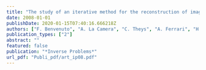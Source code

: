 ```yaml
---
title: "The study of an iterative method for the reconstruction of images corrupted by Poisson and Gaussian noise"
date: 2008-01-01
publishDate: 2020-01-15T07:40:16.666218Z
authors: ["F. Benvenuto", "A. La Camera", "C. Theys", "A. Ferrari", "H. Lantéri", "M. Bertero"]
publication_types: ["2"]
abstract: ""
featured: false
publication: "*Inverse Problems*"
url_pdf: "Publi_pdf/art_ip08.pdf"
---
```


